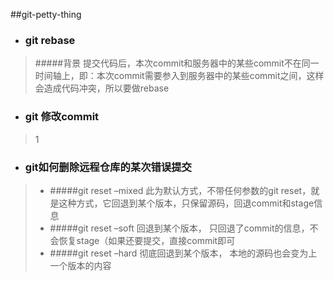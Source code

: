 ##git-petty-thing

*	###  git rebase 
>#####背景
提交代码后，本次commit和服务器中的某些commit不在同一时间轴上，即：本次commit需要参入到服务器中的某些commit之间，这样会造成代码冲突，所以要做rebase


*  ### git 修改commit
>1

*  ### git如何删除远程仓库的某次错误提交
>* #####git reset –mixed
>此为默认方式，不带任何参数的git reset，就是这种方式，它回退到某个版本，只保留源码，回退commit和stage信息
>* #####git reset –soft
>回退到某个版本， 只回退了commit的信息，不会恢复stage（如果还要提交，直接commit即可
>* #####git reset –hard
>彻底回退到某个版本， 本地的源码也会变为上一个版本的内容
